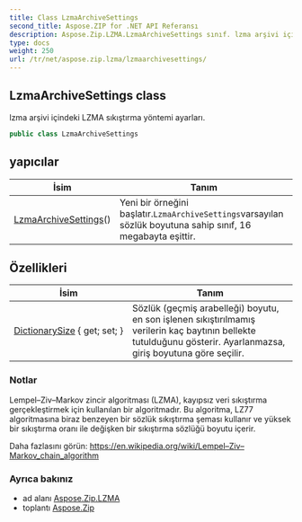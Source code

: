 ```yaml
---
title: Class LzmaArchiveSettings
second_title: Aspose.ZIP for .NET API Referansı
description: Aspose.Zip.LZMA.LzmaArchiveSettings sınıf. lzma arşivi içindeki LZMA sıkıştırma yöntemi ayarları.
type: docs
weight: 250
url: /tr/net/aspose.zip.lzma/lzmaarchivesettings/
---
```

## LzmaArchiveSettings class

lzma arşivi içindeki LZMA sıkıştırma yöntemi ayarları.

```csharp
public class LzmaArchiveSettings
```

## yapıcılar

| İsim | Tanım |
| --- | --- |
| [LzmaArchiveSettings](lzmaarchivesettings/)() | Yeni bir örneğini başlatır.`LzmaArchiveSettings`varsayılan sözlük boyutuna sahip sınıf, 16 megabayta eşittir. |

## Özellikleri

| İsim | Tanım |
| --- | --- |
| [DictionarySize](../../aspose.zip.lzma/lzmaarchivesettings/dictionarysize/) { get; set; } | Sözlük (geçmiş arabelleği) boyutu, en son işlenen sıkıştırılmamış verilerin kaç baytının bellekte tutulduğunu gösterir. Ayarlanmazsa, giriş boyutuna göre seçilir. |

### Notlar

Lempel–Ziv–Markov zincir algoritması (LZMA), kayıpsız veri sıkıştırma gerçekleştirmek için kullanılan bir algoritmadır. Bu algoritma, LZ77 algoritmasına biraz benzeyen bir sözlük sıkıştırma şeması kullanır ve yüksek bir sıkıştırma oranı ile değişken bir sıkıştırma sözlüğü boyutu içerir.

Daha fazlasını görün: https://en.wikipedia.org/wiki/Lempel–Ziv–Markov_chain_algorithm

### Ayrıca bakınız

* ad alanı [Aspose.Zip.LZMA](../../aspose.zip.lzma/)
* toplantı [Aspose.Zip](../../)


